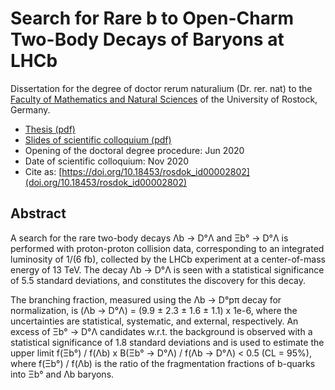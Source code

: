 # Search for Rare b to Open-Charm Two-Body Decays of Baryons at LHCb

Dissertation for the degree of doctor rerum naturalium (Dr. rer. nat) to the [Faculty of Mathematics and Natural Sciences](https://www.mathnat.uni-rostock.de/) of the University of Rostock, Germany.

 - [Thesis (pdf)](thesis.pdf)
 - [Slides of scientific colloquium (pdf)](defence/phddefence_nismeinert.pdf)
 - Opening of the doctoral degree procedure: Jun 2020
 - Date of scientific colloquium: Nov 2020
 - Cite as: [https://doi.org/10.18453/rosdok_id00002802](doi.org/10.18453/rosdok_id00002802)

  ## Abstract
  A search for the rare two-body decays Λb → D°Λ and Ξb° → D°Λ is performed with proton-proton collision data, corresponding to an integrated luminosity of 1/(6 fb), collected by the LHCb experiment at a center-of-mass energy of 13 TeV. The decay Λb → D°Λ is seen with a statistical significance of 5.5 standard deviations, and constitutes the discovery for this decay.

  The branching fraction, measured using the Λb → D°pπ decay for normalization, is 
  (Λb → D°Λ) = (9.9 ± 2.3 ± 1.6 ± 1.1) x 1e-6, where the uncertainties are statistical, systematic, and external, respectively.
  An excess of Ξb° → D°Λ candidates w.r.t. the background is observed with a statistical significance of 1.8 standard deviations and is used to estimate the upper limit f(Ξb°) / f(Λb) x B(Ξb° → D°Λ) / f(Λb → D°Λ) < 0.5 (CL = 95%), where f(Ξb°) / f(Λb) is the ratio of the fragmentation fractions of b-quarks into Ξb° and Λb baryons.
